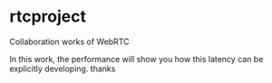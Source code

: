 # rtcproject
Collaboration works of WebRTC


In this work, the performance will show you how this latency can be explicitly developing.
thanks
